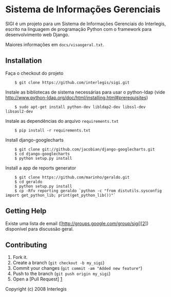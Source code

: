 Sistema de Informações Gerenciais
==========================

SIGI é um projeto para um Sistema de Informações Gerenciais do
Interlegis, escrito na linguagem de programação Python com o framework
para desenvolvimento web Django.

Maiores informações em ``docs/visaogeral.txt``.

Installation
---------------
Faça o checkout do projeto
 
        $ git clone https://github.com/interlegis/sigi.git 

Instale as bibliotecas de sistema necessárias para usar o python-ldap
(vide http://www.python-ldap.org/doc/html/installing.html#prerequisites)

        $ sudo apt-get install python-dev libldap2-dev libssl-dev libsasl2-dev

Instale as dependências do arquivo `requirements.txt`

        $ pip install -r requirements.txt

Install django-googlecharts

        $ git clone git://github.com/jacobian/django-googlecharts.git
        $ cd django-googlecharts
        $ python setup.py install

Install a app de reports generator

        $ git clone https://github.com/marinho/geraldo.git
        $ cd geraldo
        $ python setup.py install
        $ cp -Rfv reporting geraldo `python -c "from distutils.sysconfig import get_python_lib; print(get_python_lib())"`



Getting Help
-----------------
Existe uma lista de email ([http://groups.google.com/group/sigi][2]) disponível para discussão geral.

Contributing
-----------------
1. Fork it.
2. Create a branch (`git checkout -b my_sigi`)
3. Commit your changes (`git commit -am "Added new feature"`)
4. Push to the branch (`git push origin my_sigi`)
5. Open a [Pull Request] [1]

[1]:https://github.com/BrenoTeixeira/SIGI-1.6/pulls 
[2]:http://groups.google.com/group/sigi


Copyright (c) 2008 Interlegis
